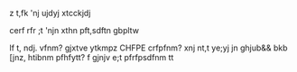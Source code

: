 z t,fk 'nj ujdyj xtcckjdj

cerf rfr ;t 'njn xthn pft,sdftn gbpltw

lf t, ndj. vfnm? gjxtve ytkmpz CHFPE crfpfnm? xnj nt,t ye;yj jn ghjub&& bkb [jnz, htibnm pfhfytt? f gjnjv e;t pfrfpsdfnm tt
